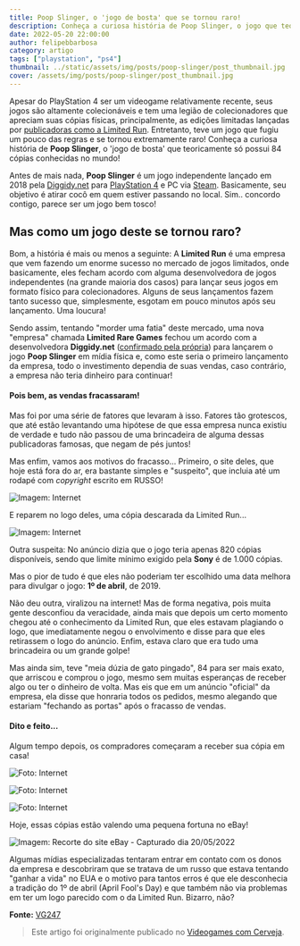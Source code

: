 ```yaml
---
title: Poop Slinger, o 'jogo de bosta' que se tornou raro!
description: Conheça a curiosa história de Poop Slinger, o jogo que teoricamente só possui 84 cópias conhecidas no mundo!
date: 2022-05-20 22:00:00
author: felipebbarbosa
category: artigo
tags: ["playstation", "ps4"]
thumbnail: ../static/assets/img/posts/poop-slinger/post_thumbnail.jpg
cover: /assets/img/posts/poop-slinger/post_thumbnail.jpg
---
```

Apesar do PlayStation 4 ser um videogame relativamente recente, seus jogos são altamente colecionáveis e tem uma legião de colecionadores que apreciam suas cópias físicas, principalmente, as edições limitadas lançadas por [publicadoras como a Limited Run](/limited-run-e-outras-publicadoras-de-jogos-limitados/). Entretanto, teve um jogo que fugiu um pouco das regras e se tornou extremamente raro! Conheça a curiosa história de **Poop Slinger**, o 'jogo de bosta' que teoricamente só possui 84 cópias conhecidas no mundo!

Antes de mais nada, **Poop Slinger** é um jogo independente lançado em 2018 pela [Diggidy.net](http://diggidy.net/poop-slinger/) para [PlayStation 4](https://store.playstation.com/pt-br/product/UP3995-CUSA12756_00-POOPSLINGER18PS4) e PC via [Steam](https://store.steampowered.com/app/849410/Poop_Slinger/). Basicamente, seu objetivo é atirar cocô em quem estiver passando no local. Sim.. concordo contigo, parece ser um jogo bem tosco!

## Mas como um jogo deste se tornou raro?

Bom, a história é mais ou menos a seguinte: A **Limited Run** é uma empresa que vem fazendo um enorme sucesso no mercado de jogos limitados, onde basicamente, eles fecham acordo com alguma desenvolvedora de jogos independentes (na grande maioria dos casos) para lançar seus jogos em formato físico para colecionadores. Alguns de seus lançamentos fazem tanto sucesso que, simplesmente, esgotam em pouco minutos após seu lançamento. Uma loucura!

Sendo assim, tentando "morder uma fatia" deste mercado, uma nova "empresa" chamada **Limited Rare Games** fechou um acordo com a desenvolvedora **Diggidy.net** ([confirmado pela própria](http://diggidy.net/forums/viewtopic.php?f=7&t=607)) para lançarem o jogo **Poop Slinger** em mídia física e, como este seria o primeiro lançamento da empresa, todo o investimento dependia de suas vendas, caso contrário, a empresa não teria dinheiro para continuar!

#### Pois bem, as vendas fracassaram!

Mas foi por uma série de fatores que levaram à isso. Fatores tão grotescos, que até estão levantando uma hipótese de que essa empresa nunca existiu de verdade e tudo não passou de uma brincadeira de alguma dessas publicadoras famosas, que negam de pés juntos!

Mas enfim, vamos aos motivos do fracasso... Primeiro, o site deles, que hoje está fora do ar, era bastante simples e "suspeito", que incluia até um rodapé com *copyright* escrito em RUSSO!

![](/assets/img/posts/poop-slinger/limited_rare_site_poop_slinger.jpg "Imagem: Internet")

E reparem no logo deles, uma cópia descarada da Limited Run...

![](/assets/img/posts/poop-slinger/limited_rare_limited_run_comparacao.jpg "Imagem: Internet")

Outra suspeita: No anúncio dizia que o jogo teria apenas 820 cópias disponíveis, sendo que limite mínimo exigido pela **Sony** é de 1.000 cópias.

Mas o pior de tudo é que eles não poderiam ter escolhido uma data melhora para divulgar o jogo: **1º de abril**, de 2019.

Não deu outra, viralizou na internet! Mas de forma negativa, pois muita gente desconfiou da veracidade, ainda mais que depois um certo momento chegou até o conhecimento da Limited Run, que eles estavam plagiando o logo, que imediatamente negou o envolvimento e disse para que eles retirassem o logo do anúncio. Enfim, estava claro que era tudo uma brincadeira ou um grande golpe!

Mas ainda sim, teve "meia dúzia de gato pingado", 84 para ser mais exato, que arriscou e comprou o jogo, mesmo sem muitas esperanças de receber algo ou ter o dinheiro de volta. Mas eis que em um anúncio "oficial" da empresa, ela disse que honraria todos os pedidos, mesmo alegando que estariam "fechando as portas" após o fracasso de vendas.

#### Dito e feito...

Algum tempo depois, os compradores começaram a receber sua cópia em casa!

![](/assets/img/posts/poop-slinger/poop_slinger_front.jpg "Foto: Internet")

![](/assets/img/posts/poop-slinger/poop_slinger_back.jpg "Foto: Internet")

![](/assets/img/posts/poop-slinger/poop_slinger_disc.jpg "Foto: Internet")

Hoje, essas cópias estão valendo uma pequena fortuna no eBay!

![](/assets/img/posts/poop-slinger/poop_slinger_ebay.jpg "Imagem: Recorte do site eBay - Capturado dia 20/05/2022")

Algumas mídias especializadas tentaram entrar em contato com os donos da empresa e descobriram que se tratava de um russo que estava tentando "ganhar a vida" no EUA e o motivo para tantos erros é que ele desconhecia a tradição do 1º de abril (April Fool's Day) e que também não via problemas em ter um logo parecido com o da Limited Run. Bizarro, não?

**Fonte:** [VG247](https://www.vg247.com/2019/04/24/rarest-ps4-game-poop-slinger/)

> Este artigo foi originalmente publicado no [Videogames com Cerveja](https://www.vgscomcerveja.com.br/post/poop-slinger-ps4).